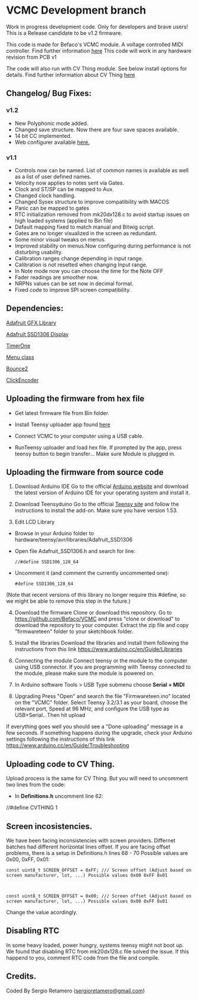 # VCMC Development branch
Work in progress development code. Only for developers and brave users!
This is a Release candidate to be v1.2 firmware.

This code is made for Befaco's VCMC module. A voltage controlled MIDI controller.
Find further information [here](https://www.befaco.org/vcmc-2/)
This code will work in any hardware revision from PCB v1

The code will also run with CV Thing module. See below install options for details. Find further information about CV Thing [here](https://www.befaco.org/CV_thing/)

## Changelog/ Bug Fixes:

### v1.2
- New Polyphonic mode added.
- Changed save structure. Now there are four save spaces available.
- 14 bit CC implemented.
- Web configurer available [here.](https://www.befaco.org/VCMCconfig/) 

### v1.1
- Controls now can be named. List of common names is available as well as a list of user defined names.
- Velocity now applies to notes sent via Gates.
- Clock and ST/SP can be mapped to Aux.
- Changed clock handling.
- Changed Sysex structure to improve compatibility with MACOS 
- Panic can be mapped to gates
- RTC initialization removed from mk20dx128.c to avoid startup issues on high loaded systems (applied to Bin file)
- Default mapping fixed to match manual and Bitwig script.
- Gates are no longer visualized in the screen as redundant.
- Some minor visual tweaks on menus.
- Improved stability on menus.Now configuring during performance is not disturbing usability.
- Calibration ranges change depending in input range.
- Calibration is not resetted when changing Input range.
- In Note mode now you can choose the time for the Note OFF
- Fader readings are smoother now.
- NRPNs  values can be set now in decimal format.
- Fixed code to improve SPI screen compatibility.


## Dependencies:

[Adafruit GFX Library](https://github.com/adafruit/Adafruit-GFX-Library)

[Adafruit SSD1306 Display](https://github.com/adafruit/Adafruit_SSD1306)

[TimerOne](http://playground.arduino.cc/Code/Timer1)

[Menu class](https://forum.arduino.cc/index.php?topic=353045.0)

[Bounce2](https://github.com/thomasfredericks/Bounce2)

[ClickEncoder](https://github.com/0xPIT/encoder)


## Uploading the firmware from hex file

- Get latest firmware file from Bin folder.

- Install Teensy uploader app found [here](https://www.pjrc.com/teensy/loader.html)

- Connect VCMC to your computer using a USB cable.

- RunTeensy uploader and load hex file. If prompted by the app, press teensy button to begin transfer... Make sure Module is plugged in.

## Uploading the firmware from source code

1. Download Arduino IDE
Go to the official [Arduino website](https://www.arduino.cc/en/Main/Software) and download the latest version of Arduino IDE for your operating system and install it.

2. Download Teensyduino
Go to the official [Teensy site](https://www.pjrc.com/teensy/teensyduino.html) and follow the instructions to install the add-on.
Make sure you have version 1.53.

3. Edit LCD Library

  * Browse in your Arduino folder to hardware/teensy/avr/libraries/Adafruit_SSD1306

  * Open file Adafruit_SSD1306.h and search for line:

    `//#define SSD1306_128_64`

  * Uncomment it (and comment the currently uncommented one):

    `#define SSD1306_128_64`

  (Note that recent versions of this library no longer require this #define, so we might be able to remove this step in the future.)

4. Download the firmware 
  Clone or download this repository. Go to https://github.com/Befaco/VCMC and press "clone or download" to download the repository to your computer. Extract the zip file and copy "firmwareteen" folder to your sketchbook folder. 

5. Install the libraries
  Download the libraries and install them following the instructions from this link https://www.arduino.cc/en/Guide/Libraries

6. Connecting the module
  Connect teensy or the module to the computer using USB connector.  If you are programming with Teensy connected to the module, please make sure the module is powered on. 

7. In  Arduino software Tools > USB Type submenu  choose **Serial + MIDI**

8. Upgrading
  Press "Open" and search the file "Firmwareteen.ino" located on the "VCMC" folder. 
  Select Teensy 3.2/3.1 as your board, choose the relevant port, Speed at 96 MHz, and configure the USB type as USB+Serial.. Then hit upload

If everything goes well you should see a "Done uploading" message in a few seconds. If something happens during the upgrade, check your Arduino settings following the instructions of this link https://www.arduino.cc/en/Guide/Troubleshooting

## Uploading code to CV Thing.
Upload process is the same for CV Thing. But you will need to uncomment two lines from the code:

- In **Definitions.h** uncomment line 62:

//#define CVTHING 1

## Screen incosistencies.

We have been facing inconsistencies with screen providers. Differnet batches had different horizontal lines offset. 
If you are facing offset problems, there is a setup in Definitions.h lines 68 - 70 Possible values are  0x00, 0xFF, 0x01:


	const uint8_t SCREEN_OFFSET = 0xFF; /// Screen offset (Adjust based on screen manufacturer, lot, ...) Possible values 0x00 0xFF 0x01



	const uint8_t SCREEN_OFFSET = 0x00; /// Screen offset (Adjust based on screen manufacturer, lot, ...) Possible values 0x00 0xFF 0x01



Change the value acordingly.

## Disabling RTC
In some heavy loaded, power hungry, systems teensy might not boot up. 
We found that disabling RTC from mk20dx128.c file solved the issue. If this happend to you, comment RTC code from the file and compile.

## Credits.

Coded By Sergio Retamero (sergioretamero@gmail.com)



